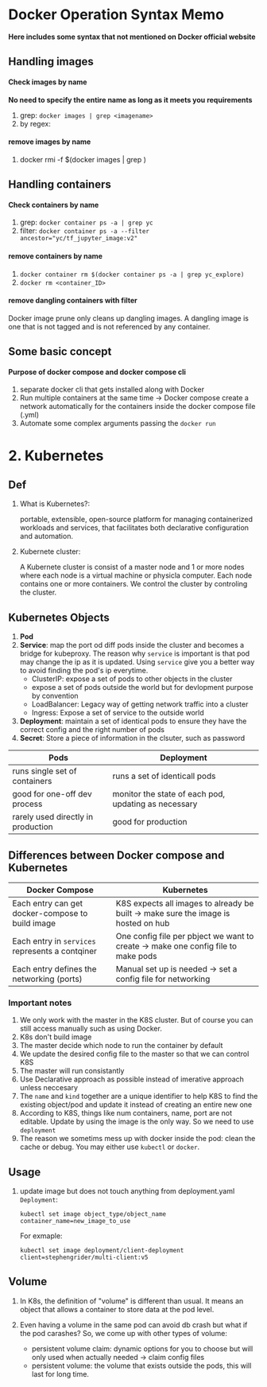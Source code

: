 # Docker Operation Syntax Memo

**Here includes some syntax that not mentioned on Docker official website**

## Handling images
#### Check images by name
**No need to specify the entire name as long as it meets you requirements**
1. grep: `docker images | grep <imagename>`
2. by regex: 

#### remove images by name
1. docker rmi -f $(docker images | grep <imagename>)

## Handling containers
#### Check containers by name
1. grep: `docker container ps -a | grep yc`
2. filter: `docker container ps -a --filter ancestor="yc/tf_jupyter_image:v2"`

#### remove containers by name
1. `docker container rm $(docker container ps -a | grep yc_explore)`
2. `docker rm <container_ID>`

#### remove dangling containers with filter
Docker image prune only cleans up dangling images. A dangling image is one that is not tagged and is not referenced 
by any container.


## Some basic concept
#### Purpose of docker compose and docker compose cli
1. separate docker cli that gets installed along with Docker
2. Run multiple containers at the same time -> Docker compose create a network automatically for the containers inside 
the docker compose file (.yml) 
3. Automate some complex arguments passing the `docker run`


# 2. Kubernetes

## Def

1. What is Kubernetes?:

    portable, extensible, open-source platform for managing containerized workloads and services, that facilitates both declarative configuration and automation.

2. Kubernete cluster:

    A Kubernete cluster is consist of a master node and 1 or more nodes where each node is a virtual machine or physicla computer. Each node contains one or more containers. We control the cluster by controling the cluster.

## Kubernetes Objects

1. **Pod**
2. **Service**: map the port od diff pods inside the cluster and becomes a bridge for kubeproxy. The reason why `service` is important is that pod may change the ip as it is updated. Using `service` give you a better way to avoid finding the pod's ip everytime.
    * ClusterIP: expose a set of pods to other objects in the cluster
    * expose a set of pods outside the world but for devlopment purpose by convention
    * LoadBalancer: Legacy way of getting network traffic into a cluster
    * Ingress: Expose a set of service to the outside world
3. **Deployment**: maintain a set of identical pods to ensure they have the correct config and the right number of pods
4. **Secret**: Store a piece of information in the clsuter, such as password

| Pods | Deployment |
| ---------------------------------- | -----------------------------------------------------|
| runs single set of containers      | runs a set of identicall pods                        |
| good for one-off dev process       | monitor the state of each pod, updating as necessary |
| rarely used directly in production | good for production                                  |

## Differences between Docker compose and Kubernetes

| Docker Compose | Kubernetes |
|-|-|
| Each entry can get docker-compose to build image| K8S expects all images to already be built -> make sure the image is hosted on hub|
| Each entry in `services` represents a contqiner | One config file per pbject we want to create -> make one config file to make pods|
| Each entry defines the networking (ports) | Manual set up is needed -> set a config file for networking|

### Important notes

1. We only work with the master in the K8S cluster. But of course you can still access manually such as using Docker.
2. K8s don't build image
3. The master decide which node to run the container by default
4. We update the desired config file to the master so that we can control K8S
5. The master will run consistantly
6. Use Declarative approach as possible instead of imerative approach unless neccesary
7. The `name` and `kind` together are a unique identifier to help K8S to find the existing object/pod and update it instead of creating an entire new one
8. According to K8S, things like num containers, name, port are not editable. Update by using the image is the only way. So we need to use `deployment`
9. The reason we sometims mess up with docker inside the pod: clean the cache or debug. You may either use `kubectl` or `docker`.

## Usage

1. update image but does not touch anything from deployment.yaml `Deployment`:

    `kubectl set image object_type/object_name container_name=new_image_to_use`

    For exmaple:

    `kubectl set image deployment/client-deployment client=stephengrider/multi-client:v5`

## Volume

1. In K8s, the definition of "volume" is different than usual. It means an object that allows a container to store data at the pod level.

2. Even having a volume in the same pod can avoid db crash but what if the pod carashes? So, we come up with other types of volume:
    * persistent volume claim: dynamic options for you to choose but will only used when actually needed -> claim config files
    * persistent volume: the volume that exists outside the pods, this will last for long time.
